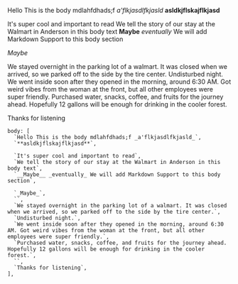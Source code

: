 
Hello This is the body mdlahfdhads;f _a'flkjasdlfkjasld_
**asldkjflskajflkjasd**

It's super cool and important to read
We tell the story of our stay at the Walmart in Anderson in this body text
__Maybe__ _eventually_ We will add Markdown Support to this body section

_Maybe_

We stayed overnight in the parking lot of a walmart. It was closed when we arrived, so we parked off to the side by the tire center.
Undisturbed night.
We went inside soon after they opened in the morning, around 6:30 AM. Got weird vibes from the woman at the front, but all other employees were super friendly.
Purchased water, snacks, coffee, and fruits for the journey ahead. Hopefully 12 gallons will be enough for drinking in the cooler forest.

Thanks for listening

    body: [
      `Hello This is the body mdlahfdhads;f _a'flkjasdlfkjasld_`,
      `**asldkjflskajflkjasd**`,

      `It's super cool and important to read`,
      `We tell the story of our stay at the Walmart in Anderson in this body text`,
      `__Maybe__ _eventually_ We will add Markdown Support to this body section`,

      `_Maybe_`,
      ``,
      `We stayed overnight in the parking lot of a walmart. It was closed when we arrived, so we parked off to the side by the tire center.`,
      `Undisturbed night.`,
      `We went inside soon after they opened in the morning, around 6:30 AM. Got weird vibes from the woman at the front, but all other employees were super friendly.`,
      `Purchased water, snacks, coffee, and fruits for the journey ahead. Hopefully 12 gallons will be enough for drinking in the cooler forest.`,
      ``,
      `Thanks for listening`,
    ],